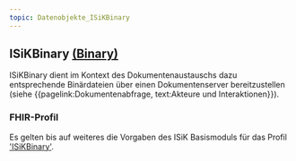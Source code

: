```yaml
---
topic: Datenobjekte_ISiKBinary
---
```

## ISiKBinary [(Binary)](https://hl7.org/fhir/R4/binary.html)

ISiKBinary dient im Kontext des Dokumentenaustauschs dazu entsprechende Binärdateien über einen Dokumentenserver bereitzustellen (siehe {{pagelink:Dokumentenabfrage, text:Akteure und Interaktionen}}).

### FHIR-Profil

Es gelten bis auf weiteres die Vorgaben des ISiK Basismoduls für das Profil ['ISiKBinary'](https://simplifier.net/guide/isik-basis-v4/ImplementationGuide-markdown-Datenobjekte-Datenobjekte_Binary?version=current).